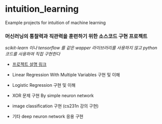# intuition_learning
Example projects for intuition of machine learning

### 머신러닝의 통찰력과 직관력을 훈련하기 위한 소스코드 구현 프로젝트

*scikit-learn 이나 tensorflow 를 같은 wapper 라이브러리를 사용하지 않고 python 코드를 사용하여 직접 구현한다*


- [프로젝트 설명 링크](https://github.com/HOLAAI/intuition_learning/wiki/project_welcome)

- Linear Regression With Multiple Variables 구현 및 이해

- Logistic Regression 구현 및 이해

- XOR 문제 구현 By simple neuron network

- image classification 구현 (cs231n 강의 구현)

- 기타 deep neuron network 응용 구현





